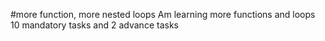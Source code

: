#more function, more nested loops
Am learning more functions and loops
10 mandatory tasks and 2 advance tasks
